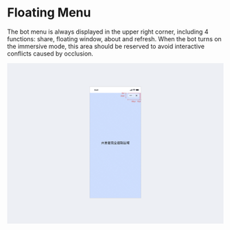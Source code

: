 # Floating Menu

The bot menu is always displayed in the upper right corner, including 4 functions: share, floating window, about and refresh. When the bot turns on the immersive mode, this area should be reserved to avoid interactive conflicts caused by occlusion.

![TODO: English Version Img, Nav-capsule](./overview-nav-capsule.png)
